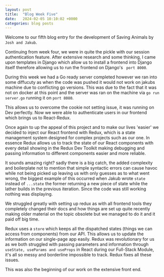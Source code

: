 ```yaml
---
layout: post
title:  "Blog Week Five"
date:   2024-02-05 10:10:02 +0000
categories: blog posts
---
```

Welcome to our fifth blog entry for the development of Saving Animals by `Josh and Jakub`.

Continuing from week four, we were in quite the pickle with our session authentication feature. After extensive research and some thinking, I came upon templates in Django which allow us to install a frontend into Django itself therefore allowing us to run the frontend on Django's ` port 8000`.

During this week we had a Go ready server completed however we ran into some diffucuty as when the code was pushed it would not work on jakubs machine due to conflicting go versions. This was due to the fact that it was not on docker at this point and the server was ran on the machine via `go run server.go` running it on `port 8080`.

This allows us to overcome the cookie not setting issue, it was running on Dev perfectly. Now we were able to authenticate users in our frontend which brings us to React-Redux.

Once again to up the appeal of this project and to make our lives 'easier' we decided to inject our React frontend with Redux, which is a state management system designed for complex projects such as our one. In essence Redux allows us to track the state of our React components with every detail showing in the Redux Dev Toolkit making debugging and passing information to different components easier and more reliable. 

It sounds amazing right? sadly there is a big catch, the added complexity and boilerplate not to mention that simple syntactic errors can cause havoc while not being picked up leaving us with only guesses as to what went wrong, the biggest example of this occurred when Jakub wrote `state` instead of `...state` the former returning a new piece of state while the lather builds in the previous iteration. Since the code was still working nothing was displaying.

We struggled greatly with setting up redux as with all frontend tools they completely changed their docs and how things are set up quite recently making older material on the topic obsolete but we managed to do it and it paid off big time.

Redux uses a `store` which keeps all the dispatched states (things we can access from components) from our API. This allows us to update the information on our single-page app easily. Redux was revolutionary for us as we both struggled with passing parameters and information through `useState, useParams and useProps` in React during our Full-Stack Module, it's all so messy and borderline impossible to track. Redux fixes all these issues.

This was also the beginning of our work on the extensive front end.

